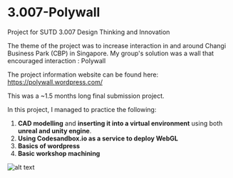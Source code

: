 # 3.007-Polywall

Project for SUTD 3.007 Design Thinking and Innovation 

The theme of the project was to increase interaction in and around Changi Business Park (CBP) in Singapore.
My group's solution was a wall that encouraged interaction : Polywall

The project information website can be found here: https://polywall.wordpress.com/

This was a ~1.5 months long final submission project.

In this project, I managed to practice the following:
1. **CAD modelling** and **inserting it into a virtual environment** using both **unreal and unity engine**.
2. **Using Codesandbox.io as a service to deploy WebGL**
3. **Basics of wordpress**
4. **Basic workshop machining**

![alt text](https://i.imgur.com/7gGijgn.jpg)
